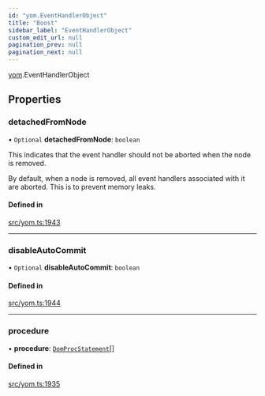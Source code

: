 ```yaml
---
id: "yom.EventHandlerObject"
title: "Boost"
sidebar_label: "EventHandlerObject"
custom_edit_url: null
pagination_prev: null
pagination_next: null
---
```


[yom](../namespaces/yom.md).EventHandlerObject

## Properties

### detachedFromNode

• `Optional` **detachedFromNode**: `boolean`

This indicates that the event handler should not be aborted when the node
is removed.

By default, when a node is removed, all event handlers associated with it
are aborted. This is to prevent memory leaks.

#### Defined in

[src/yom.ts:1943](https://github.com/yolmio/boost/blob/b239488/src/yom.ts#L1943)

___

### disableAutoCommit

• `Optional` **disableAutoCommit**: `boolean`

#### Defined in

[src/yom.ts:1944](https://github.com/yolmio/boost/blob/b239488/src/yom.ts#L1944)

___

### procedure

• **procedure**: [`DomProcStatement`](../namespaces/yom.md#domprocstatement)[]

#### Defined in

[src/yom.ts:1935](https://github.com/yolmio/boost/blob/b239488/src/yom.ts#L1935)
